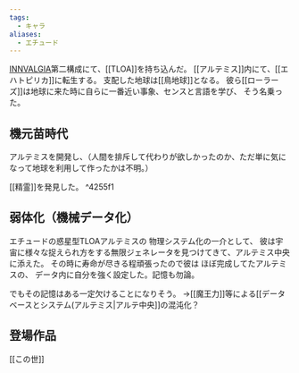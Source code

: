 ```yaml
---
tags:
  - キャラ
aliases:
  - エチュード
---
```


[INNVALGIA](INNVALGIAとは)第二構成にて、[[TLOA]]を持ち込んだ。
[[アルテミス]]内にて、[[エハトピリカ]]に転生する。
支配した地球は[[鳥地球]]となる。
彼ら[[ローラーズ]]は地球に来た時に自らに一番近い事象、センスと言語を学び、
そう名乗った。
## 機元苗時代
アルテミスを開発し、（人間を排斥して代わりが欲しかったのか、ただ単に気になって地球を利用して作ったかは不明。）

[[精霊]]を発見した。 ^4255f1
## 弱体化（機械データ化）
エチュードの惑星型TLOAアルテミスの
物理システム化の一介として、
彼は宇宙に様々な捉えられ方をする無限ジェネレータを見つけてきて、アルテミス中央に添えた。
その時に寿命が尽きる程頑張ったので彼は
ほぼ完成してたアルテミスの、
データ内に自分を強く設定した。記憶も勿論。

でもその記憶はある一定欠けることになりそう。
→[[魔王力]]等による[[データベースとシステム(アルテミス|アルテ中央]]の混沌化？


## 登場作品
[[この世]]